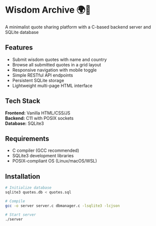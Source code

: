 # Wisdom Archive 🌍📜

A minimalist quote sharing platform with a C-based backend server and SQLite database

## Features
- Submit wisdom quotes with name and country
- Browse all submitted quotes in a grid layout
- Responsive navigation with mobile toggle
- Simple RESTful API endpoints
- Persistent SQLite storage
- Lightweight multi-page HTML interface

## Tech Stack
**Frontend:** Vanilla HTML/CSS/JS  
**Backend:** C11 with POSIX sockets  
**Database:** SQLite3

## Requirements
- C compiler (GCC recommended)
- SQLite3 development libraries
- POSIX-compliant OS (Linux/macOS/WSL)

## Installation
```bash
# Initialize database
sqlite3 quotes.db < quotes.sql

# Compile
gcc -o server server.c dbmanager.c -lsqlite3 -lcjson

# Start server
./server

```
